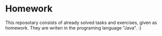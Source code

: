 # Homework
This reposotary consists of already solved tasks and exercises, given as homework.
They are writen in the programing language "Java".
:)
